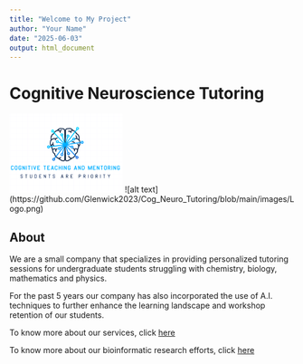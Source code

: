 ```yaml
---
title: "Welcome to My Project"
author: "Your Name"
date: "2025-06-03"
output: html_document
---
```


# Cognitive Neuroscience Tutoring  
<img src="https://github.com/Glenwick2023/Cog_Neuro_Tutoring/blob/main/images/Logo.png" alt="CNT" width="200"/>
![alt text](https://github.com/Glenwick2023/Cog_Neuro_Tutoring/blob/main/images/Logo.png)

## About

We are a small company that specializes in providing personalized tutoring sessions for undergraduate students struggling with chemistry, biology, mathematics and physics. 

For the past 5 years our company has also incorporated the use of A.I. techniques to further enhance the learning landscape and workshop retention of our students. 

To know more about our services, click [here](Services.md)

To know more about our bioinformatic research efforts, click [here](Research_Projects.md)


